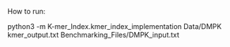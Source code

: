 How to run:

python3 -m K-mer_Index.kmer_index_implementation Data/DMPK kmer_output.txt Benchmarking_Files/DMPK_input.txt